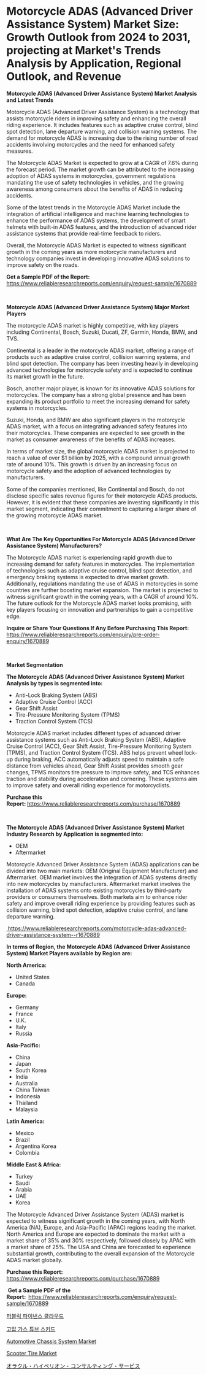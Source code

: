 <p><h1>Motorcycle ADAS (Advanced Driver Assistance System) Market Size: Growth Outlook from 2024 to 2031, projecting at Market's Trends Analysis by Application, Regional Outlook, and Revenue</h1></p><p><strong>Motorcycle ADAS (Advanced Driver Assistance System) Market Analysis and Latest Trends</strong></p>
<p><p>Motorcycle ADAS (Advanced Driver Assistance System) is a technology that assists motorcycle riders in improving safety and enhancing the overall riding experience. It includes features such as adaptive cruise control, blind spot detection, lane departure warning, and collision warning systems. The demand for motorcycle ADAS is increasing due to the rising number of road accidents involving motorcycles and the need for enhanced safety measures.</p><p>The Motorcycle ADAS Market is expected to grow at a CAGR of 7.6% during the forecast period. The market growth can be attributed to the increasing adoption of ADAS systems in motorcycles, government regulations mandating the use of safety technologies in vehicles, and the growing awareness among consumers about the benefits of ADAS in reducing accidents.</p><p>Some of the latest trends in the Motorcycle ADAS Market include the integration of artificial intelligence and machine learning technologies to enhance the performance of ADAS systems, the development of smart helmets with built-in ADAS features, and the introduction of advanced rider assistance systems that provide real-time feedback to riders.</p><p>Overall, the Motorcycle ADAS Market is expected to witness significant growth in the coming years as more motorcycle manufacturers and technology companies invest in developing innovative ADAS solutions to improve safety on the roads.</p></p>
<p><strong>Get a Sample PDF of the Report:&nbsp;</strong> <a href="https://www.reliableresearchreports.com/enquiry/request-sample/1670889">https://www.reliableresearchreports.com/enquiry/request-sample/1670889</a></p>
<p>&nbsp;</p>
<p><strong>Motorcycle ADAS (Advanced Driver Assistance System) Major Market Players</strong></p>
<p><p>The motorcycle ADAS market is highly competitive, with key players including Continental, Bosch, Suzuki, Ducati, ZF, Garmin, Honda, BMW, and TVS. </p><p>Continental is a leader in the motorcycle ADAS market, offering a range of products such as adaptive cruise control, collision warning systems, and blind spot detection. The company has been investing heavily in developing advanced technologies for motorcycle safety and is expected to continue its market growth in the future.</p><p>Bosch, another major player, is known for its innovative ADAS solutions for motorcycles. The company has a strong global presence and has been expanding its product portfolio to meet the increasing demand for safety systems in motorcycles.</p><p>Suzuki, Honda, and BMW are also significant players in the motorcycle ADAS market, with a focus on integrating advanced safety features into their motorcycles. These companies are expected to see growth in the market as consumer awareness of the benefits of ADAS increases.</p><p>In terms of market size, the global motorcycle ADAS market is projected to reach a value of over $1 billion by 2025, with a compound annual growth rate of around 10%. This growth is driven by an increasing focus on motorcycle safety and the adoption of advanced technologies by manufacturers.</p><p>Some of the companies mentioned, like Continental and Bosch, do not disclose specific sales revenue figures for their motorcycle ADAS products. However, it is evident that these companies are investing significantly in this market segment, indicating their commitment to capturing a larger share of the growing motorcycle ADAS market.</p></p>
<p>&nbsp;</p>
<p><strong>What Are The Key Opportunities For Motorcycle ADAS (Advanced Driver Assistance System) Manufacturers?</strong></p>
<p><p>The Motorcycle ADAS market is experiencing rapid growth due to increasing demand for safety features in motorcycles. The implementation of technologies such as adaptive cruise control, blind spot detection, and emergency braking systems is expected to drive market growth. Additionally, regulations mandating the use of ADAS in motorcycles in some countries are further boosting market expansion. The market is projected to witness significant growth in the coming years, with a CAGR of around 10%. The future outlook for the Motorcycle ADAS market looks promising, with key players focusing on innovation and partnerships to gain a competitive edge.</p></p>
<p><strong>Inquire or Share Your Questions If Any Before Purchasing This Report:</strong> <a href="https://www.reliableresearchreports.com/enquiry/pre-order-enquiry/1670889">https://www.reliableresearchreports.com/enquiry/pre-order-enquiry/1670889</a></p>
<p>&nbsp;</p>
<p><strong>Market Segmentation</strong></p>
<p><strong>The Motorcycle ADAS (Advanced Driver Assistance System) Market Analysis by types is segmented into:</strong></p>
<p><ul><li>Anti-Lock Braking System (ABS)</li><li>Adaptive Cruise Control (ACC)</li><li>Gear Shift Assist</li><li>Tire-Pressure Monitoring System (TPMS)</li><li>Traction Control System (TCS)</li></ul></p>
<p><p>Motorcycle ADAS market includes different types of advanced driver assistance systems such as Anti-Lock Braking System (ABS), Adaptive Cruise Control (ACC), Gear Shift Assist, Tire-Pressure Monitoring System (TPMS), and Traction Control System (TCS). ABS helps prevent wheel lock-up during braking, ACC automatically adjusts speed to maintain a safe distance from vehicles ahead, Gear Shift Assist provides smooth gear changes, TPMS monitors tire pressure to improve safety, and TCS enhances traction and stability during acceleration and cornering. These systems aim to improve safety and overall riding experience for motorcyclists.</p></p>
<p><strong>Purchase this Report:&nbsp;</strong><a href="https://www.reliableresearchreports.com/purchase/1670889">https://www.reliableresearchreports.com/purchase/1670889</a></p>
<p>&nbsp;</p>
<p><strong>The Motorcycle ADAS (Advanced Driver Assistance System) Market Industry Research by Application is segmented into:</strong></p>
<p><ul><li>OEM</li><li>Aftermarket</li></ul></p>
<p><p>Motorcycle Advanced Driver Assistance System (ADAS) applications can be divided into two main markets: OEM (Original Equipment Manufacturer) and Aftermarket. OEM market involves the integration of ADAS systems directly into new motorcycles by manufacturers. Aftermarket market involves the installation of ADAS systems onto existing motorcycles by third-party providers or consumers themselves. Both markets aim to enhance rider safety and improve overall riding experience by providing features such as collision warning, blind spot detection, adaptive cruise control, and lane departure warning.</p></p>
<p><a href="https://www.reliableresearchreports.com/motorcycle-adas-advanced-driver-assistance-system--r1670889">&nbsp;https://www.reliableresearchreports.com/motorcycle-adas-advanced-driver-assistance-system--r1670889</a></p>
<p><strong>In terms of Region, the Motorcycle ADAS (Advanced Driver Assistance System) Market Players available by Region are:</strong></p>
<p>
    <p> <strong> North America: </strong>
        <ul>
            <li>United States</li>
            <li>Canada</li>
        </ul>
        </p> 
    <p> <strong> Europe: </strong>
        <ul>
            <li>Germany</li>
            <li>France</li>
            <li>U.K.</li>
            <li>Italy</li>
            <li>Russia</li>
        </ul>
        </p> 
    <p> <strong> Asia-Pacific: </strong>
        <ul>
            <li>China</li>
            <li>Japan</li>
            <li>South Korea</li>
            <li>India</li>
            <li>Australia</li>
            <li>China Taiwan</li>
            <li>Indonesia</li>
            <li>Thailand</li>
            <li>Malaysia</li>
        </ul>
        </p> 
    <p> <strong> Latin America: </strong>
        <ul>
            <li>Mexico</li>
            <li>Brazil</li>
            <li>Argentina Korea</li>
            <li>Colombia</li>
        </ul>
        </p> 
    <p> <strong> Middle East & Africa: </strong>
        <ul>
            <li>Turkey</li>
            <li>Saudi</li>
            <li>Arabia</li>
            <li>UAE</li>
            <li>Korea</li>
        </ul>
    </p>
    </p>
<p><p>The Motorcycle Advanced Driver Assistance System (ADAS) market is expected to witness significant growth in the coming years, with North America (NA), Europe, and Asia-Pacific (APAC) regions leading the market. North America and Europe are expected to dominate the market with a market share of 35% and 30% respectively, followed closely by APAC with a market share of 25%. The USA and China are forecasted to experience substantial growth, contributing to the overall expansion of the Motorcycle ADAS market globally.</p></p>
<p><strong>Purchase this Report: </strong><a href="https://www.reliableresearchreports.com/purchase/1670889">https://www.reliableresearchreports.com/purchase/1670889</a></p>
<p>&nbsp;<strong>Get a Sample PDF of the Report:&nbsp;&nbsp;</strong><a href="https://www.reliableresearchreports.com/enquiry/request-sample/1670889">https://www.reliableresearchreports.com/enquiry/request-sample/1670889</a></p>
<p><strong></strong></p>
<p><p><a href="https://github.com/apple8975768/Market-Research-Report-List-1/blob/main/4332305100624.md">퍼블릭 파이낸스 클라우드</a></p><p><a href="https://medium.com/@giovanileannon/%EA%B3%A0%EC%95%95-%EA%B0%80%EC%8A%A4%EA%B4%80-%EC%8A%A4%ED%82%A4%EB%93%9C-%EC%8B%9C%EC%9E%A5-%EC%A2%85%EB%A5%98-%EC%A0%81%EC%9A%A9-%EB%B0%8F-%EC%A7%80%EB%A6%AC%EC%97%90-%EB%94%B0%EB%A5%B8-%ED%8F%AC%EA%B4%84%EC%A0%81%EC%9D%B8-%ED%8F%89%EA%B0%80-9899c9861b22">고압 가스 튜브 스키드</a></p><p><a href="https://github.com/mancsybtousav/Market-Research-Report-List-2/blob/main/automotive-chassis-system-market.md">Automotive Chassis System Market</a></p><p><a href="https://github.com/josesg55/Market-Research-Report-List-2/blob/main/scooter-tire-market.md">Scooter Tire Market</a></p><p><a href="https://github.com/tubbs463/Market-Research-Report-List-1/blob/main/7813576106710.md">オラクル・ハイペリオン・コンサルティング・サービス</a></p></p>
